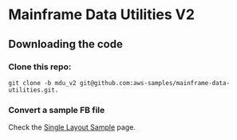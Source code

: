 # Mainframe Data Utilities V2

## Downloading the code

### Clone this repo:

```
git clone -b mdu_v2 git@github.com:aws-samples/mainframe-data-utilities.git.
```

### Convert a sample FB file

Check the [Single Layout Sample](/docs/02-local-single-fb.md) page.